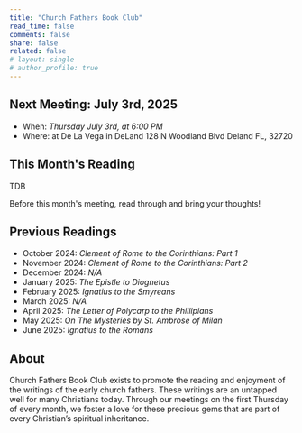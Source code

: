 ```yaml
---
title: "Church Fathers Book Club"
read_time: false
comments: false
share: false
related: false
# layout: single
# author_profile: true
---
```


## Next Meeting: July 3rd, 2025

- When: *Thursday July 3rd, at 6:00 PM* 
- Where: at De La Vega in DeLand 128 N Woodland Blvd Deland FL, 32720

## This Month's Reading

TDB

Before this month's meeting, read through and bring your thoughts! 

## Previous Readings

- October 2024: *Clement of Rome to the Corinthians: Part 1*
- November 2024: *Clement of Rome to the Corinthians: Part 2*
- December 2024: *N/A*
- January 2025: *The Epistle to Diognetus*
- February 2025: *Ignatius to the Smyreans*
- March 2025: *N/A*
- April 2025: *The Letter of Polycarp to the Phillipians*
- May 2025: *On The Mysteries by St. Ambrose of Milan*
- June 2025: *Ignatius to the Romans*

## About

Church Fathers Book Club exists to promote the reading and enjoyment of the writings of the early church fathers. These writings are an untapped well for many Christians today. Through our meetings on the first Thursday of every month, we foster a love for these precious gems that are part of every Christian’s spiritual inheritance.